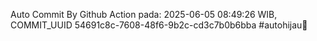 Auto Commit By Github Action pada: 2025-06-05 08:49:26 WIB, COMMIT_UUID 54691c8c-7608-48f6-9b2c-cd3c7b0b6bba #autohijau🗿
